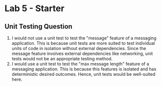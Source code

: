 # Lab 5 - Starter

## Unit Testing Question
1. I would not use a unit test to test the "message" feature of a messaging application. This is because unit tests are more suited to test individual units of code in isolation without external dependencies. Since the message feature involves external dependencies like networking, unit tests would not be an appropriate testing method.
2. I would use a unit test to test the "max message length" feature of a messaging application. This is because this features is isolated and has deterministic desired outcomes. Hence, unit tests would be well-suited here.